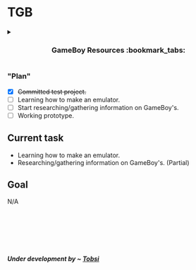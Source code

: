 # TGB

<details>
<summary><h3 align="center">GameBoy Resources :bookmark_tabs:</h3></summary>

<details>
<summary><h3 align="center">GameBoy Specifications :desktop_computer:</h3></summary>

Specifications from [gbdev.io](https://gbdev.io/pandocs/) 

|                 | **Game Boy**                   | **Game Boy Pocket** | **Game Boy Color** | **Super Game Boy**         |
| --------------- | ------------------------------ | ------------------- | ------------------ | -------------------------- |
| CPU             | 8-bit Sharp LR35902            |                     |                    |                            |
| Clock           | 4.194304 MHz                   |                     | 8.388608 MHz       | 4.295454MHz (SGB1, NTSC)   |
| Work RAM        | 8 KB                           |                     | 32 KB              |                            |
| Video RAM       | 8 KB                           |                     | 16 KB              |                            |
| Screen Size     | LCD 4,7 x 4,3 cm               | LCD 4,8 x 4,4 cm    | TFT 4,4 x 4 cm     |                            |
| Resolution      | 160x144                        |                     |                    | 256x224 (including border) |
| Sprites         | Max 40 per screen, 10 per line |                     |                    |                            |
| Palettes        | 1x4 BG, 2x3 OBJ                |                     | 8x4 BG, 8x3 OBJ    | 1+4x3, 4x15 (border)       |
| Colors          | 4 grayshades                   |                     | 32768 colors       |                            |
| Horizontal Sync | 9.198 KHz                      |                     | 9.41986 KHz        |                            |
| Vertical Sync   | 59.73 Hz                       |                     | 61.1679 Hz         |                            |
| Sound           | 4 channels with stereo sound   |                     |                    |                            |
| Power           | DC6V 0.7W                      | DC3V 0.7W           | DC3V 0.6W          |                            |

<br/>

| **Start** | **End** | **Description**                                                                           | **Notes**                                           |
| --------- | ------- | ----------------------------------------------------------------------------------------- | --------------------------------------------------- |
| 0000      | 3FFF    | 16 KiB ROM bank 00                                                                        | From cartridge, usually a fixed bank                |
| 4000      | 7FFF    | 16 KiB ROM Bank 01~NN                                                                     | From cartridge, switchable bank via mapper (if any) |
| 8000      | 9FFF    | 8 KiB Video RAM (VRAM)                                                                    | In CGB mode, switchable bank 0/1                    |
| A000      | BFFF    | 8 KiB External RAM                                                                        | From cartridge, switchable bank if any              |
| C000      | CFFF    | 4 KiB Work RAM (WRAM)                                                                     |                                                     |
| D000      | DFFF    | 4 KiB Work RAM (WRAM)                                                                     | In CGB mode, switchable bank 1~7                    |
| E000      | FDFF    | Mirror of C000~DDFF (ECHO RAM)                                                            | Nintendo says use of this area is prohibited.       |
| FE00      | FE9F    | Sprite attribute table ([OAM](https://gbdev.io/pandocs/#vram-sprite-attribute-table-oam)) |                                                     |
| FEA0      | FEFF    | Not Usable                                                                                | Nintendo says use of this area is prohibited        |
| FF00      | FF7F    | I/O Registers                                                                             |                                                     |
| FF80      | FFFE    | High RAM (HRAM)                                                                           |                                                     |
| FFFF      | FFFF    | [Interrupts](https://gbdev.io/pandocs/#interrupts) Enable Register (IE)                   |                                                     |

<br/>

</details>

#### Links:
Most links (if not all) are from [The Emulation Development Discord Server](https://discord.gg/dkmJAes)

##### **Game Boy/Game Boy Color:**

- Pandocs: https://gbdev.io/pandocs
- The Cycle-Accurate GB Docs: https://github.com/AntonioND/giibiiadvance/blob/master/docs/TCAGBD.pdf
- Opcode table: https://izik1.github.io/gbops/table/table.html
- List of GB opcodes and their behavior: https://rednex.github.io/rgbds/gbz80.7.html
- GB instruction decoding table: https://cdn.discordapp.com/attachments/465586075830845475/742438340078469150/SM83_decoding.pdf
- Decoding GB opcodes algorithmically: https://gb-archive.github.io/salvage/decoding_gbz80_opcodes/Decoding%20Gamboy%20Z80%20Opcodes.html
- A journey into GB emulation: https://robertovaccari.com/blog/2020_09_26_gameboy
- WIP tutorial on writing a GB emulator in Rust: https://rylev.github.io/DMG-01/public/book/
- GameBoy Emulator Development Guide: https://hacktix.github.io/GBEDG
- Test ROMs:
   - Blargg's test ROMs: https://github.com/retrio/gb-test-roms
   - Mooneye-gb test ROMs: https://github.com/Gekkio/mooneye-gb/tree/mastertests
   - dmg-acid (rendering test): https://github.com/mattcurrie/dmg-acid2
   - cgb-acid (rendering test): https://github.com/mattcurrie/cgb-acid2
   - PeterLemon's GB demos: https://github.com/PeterLemon/GB
   - Test ROM execution logs: https://github.com/wheremyfoodat/Gameboy-logs
- Bootrom disassembly: https://gist.github.com/6063288
- The Ultimate Game Boy Talk: https://youtu.be/HyzD8pNlpwI
- Other valuable resources: https://github.com/avivace/awesome-gbdev
- Notes by GhostSonic on GB sound emulation: https://www.reddit.com/r/EmuDev/comments/5gkwi5/gb_apu_sound_emulation/dat3zni
- Explanation of binary-coded decimals and the DAA instruction: https://ehaskins.com/2018-01-30%20Z80%20DAA
- Guide to the half-carry flag: https://robdor.com/2016/08/10/gameboy-emulator-half-carry-flag
⠀
##### **Game Boy Advance:**

- See relevant ARM resources (the ARM7TDMI used in the GBA implements ARMv4T)
- GBATEK: https://problemkaputt.de/gbatek.htm
- no$gba (get the debug version): https://problemkaputt.de/gba.htm
- TONC (GBA tutorial and demos): https://www.coranac.com/projects/tonc
- Cycle counting on the GBA: https://mgba.io/2015/06/27/cycle-counting-prefetch
- Test ROMs:
   - Various test ROMs, including an archive of TONC binaries: [https:/github.com/shonumi/Emu-Docs/tree/master/GameBoy%20Advance/test_roms](https://github.com/shonumi/Emu-Docs/tree/master/GameBoy%20Advance/test_roms) 
   - https://github.com/destoer/armwrestler-gba-fixed
   - https://github.com/DenSinH/FuzzARM
   - https://github.com/jsmolka/gba-suite
   - https://github.com/destoer/gba_tests
   - https://github.com/PeterLemon/GBA
   - https://github.com/ladystarbreeze/gba-tests/tree/master/dma-test
   - https://github.com/mgba-emu/suite
- mGBA blog (particularly the "development" and "emulation" tags): https://mgba.io/
- Homebrew development:
   - https://rust-console.github.io/gba
   - https://patater.com/gbaguy/gbaasm.htm

</details>

### "Plan"
* [X]   ~~Committed test project.~~
* [ ]   Learning how to make an emulator.
* [ ]   Start researching/gathering information on GameBoy's.
* [ ]   Working prototype.

## Current task

  * Learning how to make an emulator.
  * Researching/gathering information on GameBoy's. (Partial)

## Goal

N/A

<br/><br/><br/><br/><br/>


_**Under development by ~ [Tobsi](https://github.com/TobsiDev)**_